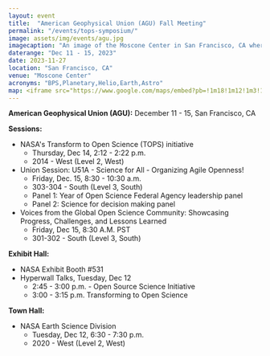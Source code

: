 ```yaml
---
layout: event
title:  "American Geophysical Union (AGU) Fall Meeting"
permalink: "/events/tops-symposium/"
image: assets/img/events/agu.jpg
imagecaption: "An image of the Moscone Center in San Francisco, CA where AGU will be held."
daterange: "Dec 11 - 15, 2023"
date: 2023-11-27
location: "San Francisco, CA"
venue: "Moscone Center"
acronyms: "BPS,Planetary,Helio,Earth,Astro"
map: <iframe src="https://www.google.com/maps/embed?pb=!1m18!1m12!1m3!1d25225.951246658202!2d-122.42128936671311!3d37.78432337198296!2m3!1f0!2f0!3f0!3m2!1i1024!2i768!4f13.1!3m3!1m2!1s0x8085807ded297e89%3A0xd9553880aa393c6c!2sMoscone%20Center!5e0!3m2!1sen!2sus!4v1701064512358!5m2!1sen!2sus" width="600" height="450" style="border:0;" allowfullscreen="" loading="lazy" referrerpolicy="no-referrer-when-downgrade"></iframe>
---
```


**American Geophysical Union (AGU):** December 11 - 15, San Francisco, CA 

**Sessions:**

- NASA's Transform to Open Science (TOPS) initiative
  - Thursday, Dec 14, 2:12 - 2:22 p.m.
  - 2014 - West (Level 2, West) 
- Union Session: U51A - Science for All - Organizing Agile Openness!
  - Friday, Dec. 15, 8:30 - 10:30 a.m.
  - 303-304 - South (Level 3, South)
  - Panel 1: Year of Open Science Federal Agency leadership panel
  - Panel 2: Science for decision making panel
- Voices from the Global Open Science Community: Showcasing Progress, Challenges, and Lessons Learned
  - Friday, Dec 15, 8:30 A.M. PST
  - 301-302 - South (Level 3, South)

**Exhibit Hall:**
- NASA Exhibit Booth #531
- Hyperwall Talks, Tuesday, Dec 12
  - 2:45 - 3:00 p.m. - Open Source Science Initiative
  - 3:00 - 3:15 p.m. Transforming to Open Science

**Town Hall:**
- NASA Earth Science Division
  - Tuesday, Dec 12, 6:30 - 7:30 p.m.
  - 2020 - West (Level 2, West)
